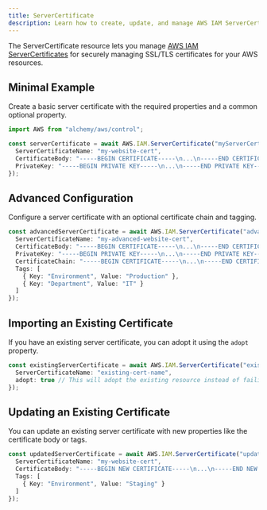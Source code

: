 ```yaml
---
title: ServerCertificate
description: Learn how to create, update, and manage AWS IAM ServerCertificates using Alchemy Cloud Control.
---
```



The ServerCertificate resource lets you manage [AWS IAM ServerCertificates](https://docs.aws.amazon.com/iam/latest/userguide/) for securely managing SSL/TLS certificates for your AWS resources.

## Minimal Example

Create a basic server certificate with the required properties and a common optional property.

```ts
import AWS from "alchemy/aws/control";

const serverCertificate = await AWS.IAM.ServerCertificate("myServerCertificate", {
  ServerCertificateName: "my-website-cert",
  CertificateBody: "-----BEGIN CERTIFICATE-----\n...\n-----END CERTIFICATE-----",
  PrivateKey: "-----BEGIN PRIVATE KEY-----\n...\n-----END PRIVATE KEY-----"
});
```

## Advanced Configuration

Configure a server certificate with an optional certificate chain and tagging.

```ts
const advancedServerCertificate = await AWS.IAM.ServerCertificate("advancedServerCertificate", {
  ServerCertificateName: "my-advanced-website-cert",
  CertificateBody: "-----BEGIN CERTIFICATE-----\n...\n-----END CERTIFICATE-----",
  PrivateKey: "-----BEGIN PRIVATE KEY-----\n...\n-----END PRIVATE KEY-----",
  CertificateChain: "-----BEGIN CERTIFICATE-----\n...\n-----END CERTIFICATE-----",
  Tags: [
    { Key: "Environment", Value: "Production" },
    { Key: "Department", Value: "IT" }
  ]
});
```

## Importing an Existing Certificate

If you have an existing server certificate, you can adopt it using the `adopt` property.

```ts
const existingServerCertificate = await AWS.IAM.ServerCertificate("existingServerCertificate", {
  ServerCertificateName: "existing-cert-name",
  adopt: true // This will adopt the existing resource instead of failing
});
```

## Updating an Existing Certificate

You can update an existing server certificate with new properties like the certificate body or tags.

```ts
const updatedServerCertificate = await AWS.IAM.ServerCertificate("updateServerCertificate", {
  ServerCertificateName: "my-website-cert",
  CertificateBody: "-----BEGIN NEW CERTIFICATE-----\n...\n-----END NEW CERTIFICATE-----",
  Tags: [
    { Key: "Environment", Value: "Staging" }
  ]
});
```
